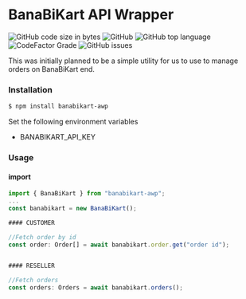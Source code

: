 # BanaBiKart API Wrapper
![GitHub code size in bytes](https://img.shields.io/github/languages/code-size/banabikart/banabikart-awp)
![GitHub](https://img.shields.io/github/license/banabikart/banabikart-awp)
![GitHub top language](https://img.shields.io/github/languages/top/banabikart/banabikart-awp)
![CodeFactor Grade](https://img.shields.io/codefactor/grade/github/banabikart/banabikart-awp)
![GitHub issues](https://img.shields.io/github/issues/banabikart/banabikart-awp)

This was initially planned to be a simple utility for us to use to manage orders on BanaBiKart end.

### Installation

```bash
$ npm install banabikart-awp
```

Set the following environment variables
 - BANABIKART_API_KEY

### Usage

#### import
``` javascript
import { BanaBiKart } from "banabikart-awp";
...
const banabikart = new BanaBiKart();

```

``` javascript
#### CUSTOMER 

//Fetch order by id
const order: Order[] = await banabikart.order.get("order id");


#### RESELLER

//Fetch orders
const orders: Orders = await banabikart.orders();
```
